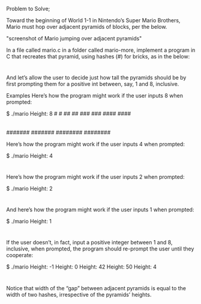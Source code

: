 Problem to Solve;

Toward the beginning of World 1-1 in Nintendo’s Super Mario Brothers, Mario must hop over adjacent pyramids of blocks, per the below.

"screenshot of Mario jumping over adjacent pyramids"

In a file called mario.c in a folder called mario-more, implement a program in C that recreates that pyramid, using hashes (#) for bricks, as in the below:

   #  #
  ##  ##
 ###  ###
####  ####

And let’s allow the user to decide just how tall the pyramids should be by first prompting them for a positive int between, say, 1 and 8, inclusive.

Examples
Here’s how the program might work if the user inputs 8 when prompted:

$ ./mario
Height: 8
       #  #
      ##  ##
     ###  ###
    ####  ####
   #####  #####
  ######  ######
 #######  #######
########  ########

Here’s how the program might work if the user inputs 4 when prompted:

$ ./mario
Height: 4
   #  #
  ##  ##
 ###  ###
####  ####
Here’s how the program might work if the user inputs 2 when prompted:

$ ./mario
Height: 2
 #  #
##  ##
And here’s how the program might work if the user inputs 1 when prompted:

$ ./mario
Height: 1
#  #
If the user doesn’t, in fact, input a positive integer between 1 and 8, inclusive, when prompted, the program should re-prompt the user until they cooperate:

$ ./mario
Height: -1
Height: 0
Height: 42
Height: 50
Height: 4
   #  #
  ##  ##
 ###  ###
####  ####

Notice that width of the “gap” between adjacent pyramids is equal to the width of two hashes, irrespective of the pyramids’ heights.
